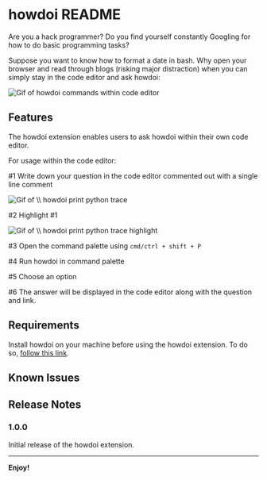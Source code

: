 # howdoi README

Are you a hack programmer? Do you find yourself constantly Googling for how to do basic programming tasks?

Suppose you want to know how to format a date in bash. Why open your browser and read through blogs (risking major distraction) when you can simply stay in the code editor and ask howdoi:

![Gif of howdoi commands within code editor](http://g.recordit.co/3795DyyMm1.gif)

## Features

The howdoi extension enables users to ask howdoi within their own code editor. 

For usage within the code editor:

#1 Write down your question in the code editor commented out with a single line comment

![Gif of `\\ howdoi print python trace`](http://g.recordit.co/uPL4KqWvTV.gif)

#2 Highlight #1

![Gif of `\\ howdoi print python trace` highlight](http://g.recordit.co/ladhB94tBZ.gif)


#3 Open the command palette using `cmd/ctrl + shift + P`

#4 Run howdoi in command palette

#5 Choose an option

#6 The answer will be displayed in the code editor along with the question and link.

## Requirements

Install howdoi on your machine before using the howdoi extension. To do so, [follow this link](https://github.com/gleitz/howdoi#installation).

## Known Issues


## Release Notes


### 1.0.0

Initial release of the howdoi extension.


-----------------------------------------------------------------------------------------------------------

**Enjoy!**
